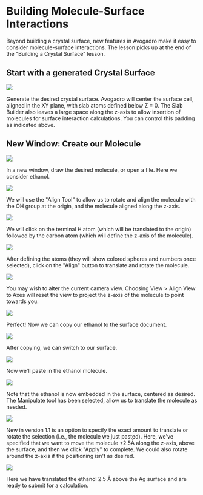 # Building Molecule-Surface Interactions

Beyond building a crystal surface, new features in Avogadro make it easy to consider molecule-surface interactions. The lesson picks up at the end of the "Building a Crystal Surface" lesson.

## Start with a generated Crystal Surface

![](../../_images/start-with-a-generated-crystal-surface.png)

Generate the desired crystal surface. Avogadro will center the surface cell, aligned in the XY plane, with slab atoms defined below Z = 0. The Slab Builder also leaves a large space along the z-axis to allow insertion of molecules for surface interaction calculations. You can control this padding as indicated above.

## New Window: Create our Molecule

![](../../_images/new-window--create-our-molecule.png)

In a new window, draw the desired molecule, or open a file. Here we consider ethanol.

![](../../_images/media_1332469166966.png)

We will use the "Align Tool" to allow us to rotate and align the molecule with the OH group at the origin, and the molecule aligned along the z-axis.

![](../../_images/media_1332469324737.png)

We will click on the terminal H atom \(which will be translated to the origin\) followed by the carbon atom \(which will define the z-axis of the molecule\).

![](../../_images/media_1332469442064.png)

After defining the atoms \(they will show colored spheres and numbers once selected\), click on the "Align" button to translate and rotate the molecule.

![](../../_images/media_1332469725677.png)

You may wish to alter the current camera view. Choosing View &gt; Align View to Axes will reset the view to project the z-axis of the molecule to point towards you.

![](../../_images/media_1332469784810.png)

Perfect! Now we can copy our ethanol to the surface document.

![](../../_images/media_1332469837440.png)

After copying, we can switch to our surface.

![](../../_images/media_1332470049992.png)

Now we'll paste in the ethanol molecule.

![](../../_images/media_1332470085470.png)

Note that the ethanol is now embedded in the surface, centered as desired. The Manipulate tool has been selected, allow us to translate the molecule as needed.

![](../../_images/media_1340332629038.png)

New in version 1.1 is an option to specify the exact amount to translate or rotate the selection \(i.e., the molecule we just pasted\). Here, we've specified that we want to move the molecule +2.5Å along the z-axis, above the surface, and then we click "Apply" to complete. We could also rotate around the z-axis if the positioning isn't as desired.

![](../../_images/media_1332470208253.png)

Here we have translated the ethanol 2.5 Å above the Ag  surface and are ready to submit for a calculation.

